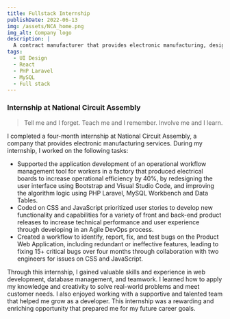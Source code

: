 ```yaml
---
title: Fullstack Internship
publishDate: 2022-06-13
img: /assets/NCA_home.png
img_alt: Company logo
description: |
  A contract manufacturer that provides electronic manufacturing, design and sourcing services in Garland, Texas.
tags:
  - UI Design
  - React
  - PHP Laravel
  - MySQL
  - Full stack
---
```


### Internship at National Circuit Assembly

> Tell me and I forget. Teach me and I remember. Involve me and I learn.

I completed a four-month internship at National Circuit Assembly, a company that provides electronic manufacturing services. During my internship, I worked on the following tasks:

- Supported the application development of an operational workflow management tool for workers in a factory that produced electrical
boards to increase operational efficiency by 40%, by redesigning the user interface using Bootstrap and Visual Studio Code, and improving
the algorithm logic using PHP Laravel, MySQL Workbench and Data Tables.
- Coded on CSS and JavaScript prioritized user stories to develop new functionality and capabilities for a variety of front and back-end product
releases to increase technical performance and user experience through developing in an Agile DevOps process.
- Created a workflow to identify, report, fix, and test bugs on the Product Web Application, including redundant or ineffective features, leading
to fixing 15+ critical bugs over four months through collaboration with two engineers for issues on CSS and JavaScript.

Through this internship, I gained valuable skills and experience in web development, database management, and teamwork. I learned how to apply my knowledge and creativity to solve real-world problems and meet customer needs. I also enjoyed working with a supportive and talented team that helped me grow as a developer. This internship was a rewarding and enriching opportunity that prepared me for my future career goals.
